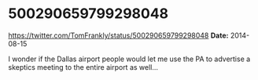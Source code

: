 # 500290659799298048
https://twitter.com/TomFrankly/status/500290659799298048
**Date:** 2014-08-15

I wonder if the Dallas airport people would let me use the PA to advertise a skeptics meeting to the entire airport as well…
